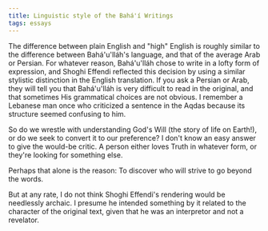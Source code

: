 ```yaml
---
title: Linguistic style of the Bahá'í Writings
tags: essays
---
```


The difference between plain English and "high" English is roughly
similar to the difference between Bahá'u'lláh's language, and that of
the average Arab or Persian.  For whatever reason, Bahá'u'lláh chose to
write in a lofty form of expression, and Shoghi Effendi reflected this
decision by using a similar stylistic distinction in the English
translation.  If you ask a Persian or Arab, they will tell you that
Bahá'u'lláh is very difficult to read in the original, and that
sometimes His grammatical choices are not obvious.  I remember a
Lebanese man once who criticized a sentence in the Aqdas because its
structure seemed confusing to him.

So do we wrestle with understanding God's Will (the story of life on
Earth!), or do we seek to convert it to our preference?  I don't know an
easy answer to give the would-be critic.  A person either loves Truth in
whatever form, or they're looking for something else.

Perhaps that alone is the reason: To discover who will strive to go
beyond the words.

But at any rate, I do not think Shoghi Effendi's rendering would be
needlessly archaic.  I presume he intended something by it related to
the character of the original text, given that he was an interpretor and
not a revelator.


